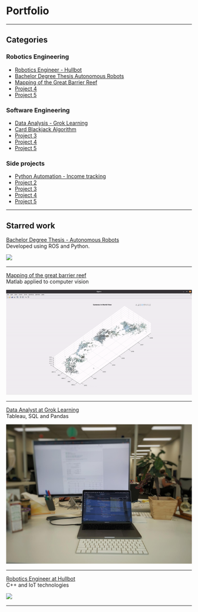 # Portfolio

---
## Categories

### Robotics Engineering
- [Robotics Engineer - Hullbot](sub_pages/hullbot.md)
- [Bachelor Degree Thesis Autonomous Robots](sub_pages/bachelor_thesis.md)
- [Mapping of the Great Barrier Reef](sub_pages/great_barrier_reef.md)
- [Project 4](sub_pages/soon.md)
- [Project 5](sub_pages/soon.md)

### Software Engineering
- [Data Analysis - Grok Learning](sub_pages/groklearning.md)
- [Card Blackjack Algorithm](sub_pages/soon.md)
- [Project 3](sub_pages/soon.md)
- [Project 4](sub_pages/soon.md)
- [Project 5](sub_pages/soon.md)

### Side projects
- [Python Automation - Income tracking](sub_pages/soon.md)
- [Project 2](sub_pages/soon.md)
- [Project 3](sub_pages/soon.md)
- [Project 4](sub_pages/soon.md)
- [Project 5](sub_pages/soon.md)


---
## Starred work
[Bachelor Degree Thesis - Autonomous Robots](/sub_pages/bachelor_thesis.md)  
Developed using ROS and Python.
  
<img src="images/thesis_manual_mode.gif?raw=true"/>

---
[Mapping of the great barrier reef](/sub_pages/great_barrier_reef.md)  
Matlab applied to computer vision
  
<img src="images/reef_mapping.gif?raw=true"/>

---
[Data Analyst at Grok Learning](/sub_pages/groklearning.md)  
Tableau, SQL and Pandas
  
<img src="images/groklearning_setup.jpeg?raw=true"/>

---
[Robotics Engineer at Hullbot](/sub_pages/hullbot.md)  
C++ and IoT technologies
  
<img src="images/hullbot_workflow.jpg?raw=true"/>

---



